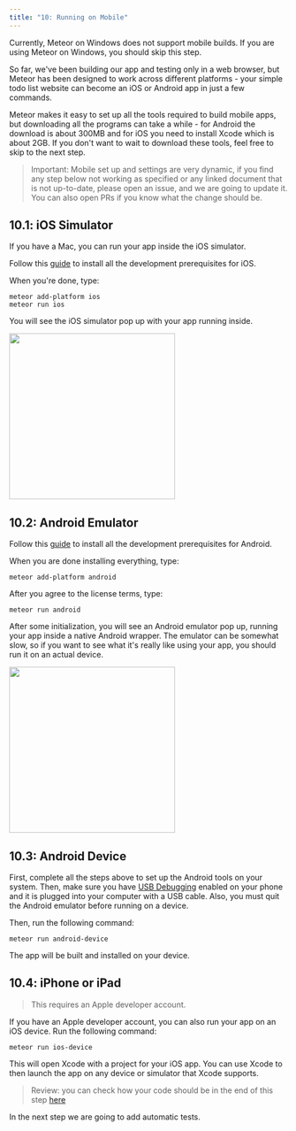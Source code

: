 ```yaml
---
title: "10: Running on Mobile"
---
```


Currently, Meteor on Windows does not support mobile builds. If you are using Meteor on Windows, you should skip this step.

So far, we've been building our app and testing only in a web browser, but Meteor has been designed to work across different platforms - your simple todo list website can become an iOS or Android app in just a few commands.

Meteor makes it easy to set up all the tools required to build mobile apps, but downloading all the programs can take a while - for Android the download is about 300MB and for iOS you need to install Xcode which is about 2GB. If you don't want to wait to download these tools, feel free to skip to the next step.

> Important: Mobile set up and settings are very dynamic, if you find any step below not working as specified or any linked document that is not up-to-date, please open an issue, and we are going to update it. You can also open PRs if you know what the change should be. 

## 10.1: iOS Simulator

If you have a Mac, you can run your app inside the iOS simulator.

Follow this [guide](https://guide.meteor.com/cordova.html#installing-prerequisites-ios) to install all the development prerequisites for iOS. 

When you're done, type:

```
meteor add-platform ios
meteor run ios
```

You will see the iOS simulator pop up with your app running inside.

<img width="300px" src="/simple-todos/assets/step10-ios-simulator.png"/>

## 10.2: Android Emulator

Follow this [guide](https://guide.meteor.com/cordova.html#installing-prerequisites-android) to install all the development prerequisites for Android.

When you are done installing everything, type:

```
meteor add-platform android
```

After you agree to the license terms, type:

```
meteor run android
```

After some initialization, you will see an Android emulator pop up, running your app inside a native Android wrapper. The emulator can be somewhat slow, so if you want to see what it's really like using your app, you should run it on an actual device.

<img width="300px" src="/simple-todos/assets/step10-android-emulator.png"/>

## 10.3: Android Device

First, complete all the steps above to set up the Android tools on your system. Then, make sure you have [USB Debugging](http://developer.android.com/tools/device.html#developer-device-options) enabled on your phone and it is plugged into your computer with a USB cable. Also, you must quit the Android emulator before running on a device.

Then, run the following command:

```
meteor run android-device
```

The app will be built and installed on your device.

## 10.4: iPhone or iPad

> This requires an Apple developer account.

If you have an Apple developer account, you can also run your app on an iOS device. Run the following command:

```
meteor run ios-device
```

This will open Xcode with a project for your iOS app. You can use Xcode to then launch the app on any device or simulator that Xcode supports.

> Review: you can check how your code should be in the end of this step [here](https://github.com/meteor/react-tutorial/tree/master/src/simple-todos/step10) 

In the next step we are going to add automatic tests.
